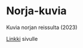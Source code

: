 # Norja-kuvia
Kuvia norjan reissulta (2023)

[Linkki](https://laurihe.github.io/Norja-kuvia/) sivulle
